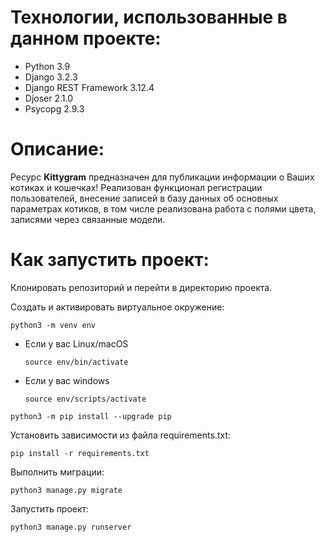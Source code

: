 # Технологии, использованные в данном проекте:
- Python 3.9
- Django 3.2.3
- Django REST Framework 3.12.4
- Djoser 2.1.0
- Psycopg 2.9.3

#  Описание:
Ресурс **Kittygram** предназначен для публикации информации о Ваших котиках и кошечках! Реализован функционал регистрации пользователей, внесение записей в базу данных об основных параметрах котиков, в том числе реализована работа с полями цвета, записями через связанные модели.

# Как запустить проект:

Клонировать репозиторий и перейти в директорию проекта.

Cоздать и активировать виртуальное окружение:

```
python3 -m venv env
```

* Если у вас Linux/macOS

    ```
    source env/bin/activate
    ```

* Если у вас windows

    ```
    source env/scripts/activate
    ```

```
python3 -m pip install --upgrade pip
```

Установить зависимости из файла requirements.txt:

```
pip install -r requirements.txt
```

Выполнить миграции:

```
python3 manage.py migrate
```

Запустить проект:

```
python3 manage.py runserver
```
